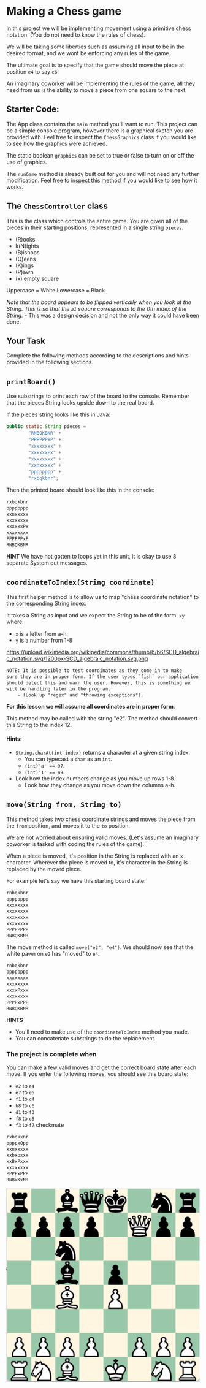 # Making a Chess game

In this project we will be implementing movement using
a primitive chess notation. (You do not need to know the
rules of chess).

We will be taking some liberties such as assuming all input
to be in the desired format, and we wont be enforcing
any rules of the game.

The ultimate goal is to specify that the game should move
the piece at position `e4` to say `c6`.

An imaginary coworker will be implementing the rules of the game, all
they need from us is the ability to move a piece from one
square to the next.

## Starter Code:

The App class contains the `main` method you'll want to run.
This project can be a simple console program, however there is a graphical
sketch you are provided with. Feel free to inspect the `ChessGraphics` class
if you would like to see how the graphics were achieved.

The static boolean `graphics` can be set to true or false to turn on or off
the use of graphics.

The `runGame` method is already built out for you and will not
need any further modification. Feel free to inspect this method
if you would like to see how it works.

## The `ChessController` class

This is the class which controls the entire game. You are given all of the
pieces in their starting positions, represented in a single string `pieces`.

- (R)ooks
- k(N)ights
- (B)ishops
- (Q)eens
- (K)ings
- (P)awn
- (x) empty square

Uppercase = White
Lowercase = Black

*Note that the board appears to be flipped vertically when you look at the String.
This is so that the `a1` square corresponds to the 0th index of the String.*
    - This was a design decision and not the only way it could have been done.

## Your Task

Complete the following methods according to the descriptions and hints provided
in the following sections.

## `printBoard()`

Use substrings to print each row of the board to the console. Remember that the
pieces String looks upside down to the real board.

If the pieces string looks like this in Java:

```java
public static String pieces =
        "RNBQKBNR" +
        "PPPPPPxP" +
        "xxxxxxxx" +
        "xxxxxxPx" +
        "xxxxxxxx" +
        "xxnxxxxx" +
        "pppppppp" +
        "rxbqkbnr";
```

Then the printed board should look like this in the console:

```
rxbqkbnr
pppppppp
xxnxxxxx
xxxxxxxx
xxxxxxPx
xxxxxxxx
PPPPPPxP
RNBQKBNR
```

**HINT**
We have not gotten to loops yet in this unit, it is okay to use 8 separate
System out messages.

## `coordinateToIndex(String coordinate)`

This first helper method is to allow us to map "chess coordinate notation" 
to the corresponding String index.

It takes a String as input and we expect the String to be of the form:
`xy` where:
 
 - `x` is a letter from a-h
 - `y` is a number from 1-8

https://upload.wikimedia.org/wikipedia/commons/thumb/b/b6/SCD_algebraic_notation.svg/1200px-SCD_algebraic_notation.svg.png

```
NOTE: It is possible to test coordinates as they come in to make
sure they are in proper form. If the user types `fish` our application 
should detect this and warn the user. However, this is something we 
will be handling later in the program.
    - (Look up "regex" and "throwing exceptions").
```

**For this lesson we will assume all coordinates are in proper form**.

This method may be called with the string "e2". The method should
convert this String to the index 12.

#### Hints:

- `String.charAt(int index)` returns a character at a given string index.
    - You can typecast a `char` as an `int`.
    - `(int)'a' == 97`.
    - `(int)'1' == 49`.
- Look how the index numbers change as you move up rows 1-8.
    - Look how they change as you move down the columns a-h.

## `move(String from, String to)`    

This method takes two chess coordinate strings and moves the piece from the
`from` position, and moves it to the `to` position.

We are not worried about ensuring valid moves. (Let's assume an imaginary
coworker is tasked with coding the rules of the game).

When a piece is moved, it's position in the String is replaced with an `x`
character. Wherever the piece is moved to, it's character in the String is
replaced by the moved piece.

For example let's say we have this starting board state:

```
rnbqkbnr
pppppppp 
xxxxxxxx 
xxxxxxxx 
xxxxxxxx 
xxxxxxxx
PPPPPPPP  
RNBQKBNR 
```

The move method is called `move("e2", "e4")`. We should now see that the white
pawn on `e2` has "moved" to `e4`.

```
rnbqkbnr
pppppppp 
xxxxxxxx 
xxxxxxxx 
xxxxPxxx 
xxxxxxxx
PPPPxPPP  
RNBQKBNR 
```

**HINTS**
- You'll need to make use of the `coordinateToIndex` method you made.
- You can concatenate substrings to do the replacement.

### The project is complete when

You can make a few valid moves and get the correct board state after each move.
If you enter the following moves, you should see this board state:

- `e2` to `e4`
- `e7` to `e5`
- `f1` to `c4`
- `b8` to `c6`
- `d1` to `f3`
- `f8` to `c5`
- `f3` to `f7` checkmate

```
rxbqkxnr
ppppxQpp
xxnxxxxx
xxbxpxxx
xxBxPxxx
xxxxxxxx
PPPPxPPP
RNBxKxNR
```

![](lessonImages/scholarsmate.png)
